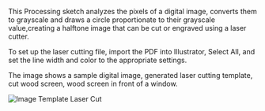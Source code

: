 This Processing sketch analyzes the pixels of a digital image, converts them to grayscale and draws a circle proportionate to their grayscale value,creating a halftone image that can be cut or engraved using a laser cutter.

To set up the laser cutting file, import the PDF into Illustrator, Select All, and set the line width and color to the appropriate settings.

The image shows a sample digital image, generated laser cutting template, cut wood screen, wood screen in front of a window.

![Image Template Laser Cut](https://github.com/studiocjp/photo-to-halftone/blob/master/the-source.jpg)
